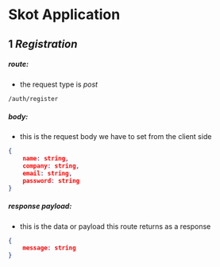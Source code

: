# Skot Application

## 1 _Registration_
##### route:
- the request type is _post_
```sh
/auth/register
```
##### body:
- this is the request body we have to set from the client side
```json
{
    name: string,
    company: string,
    email: string,
    password: string
}
```
##### response payload:
- this is the data or payload this route returns as a response
```json
{
    message: string
}
```
